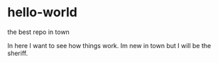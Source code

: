 # hello-world
the best repo in town

In here I want to see how things work. Im new in town but I will be the sheriff.
